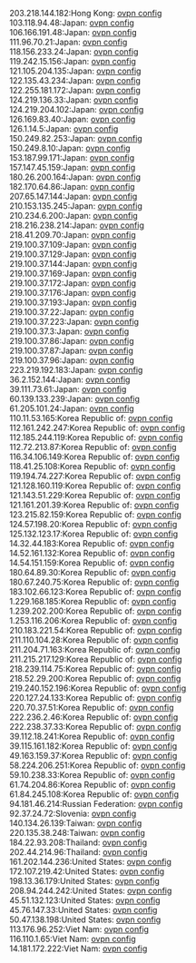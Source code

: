 203.218.144.182:Hong Kong: [ovpn config](vpn/203_218_144_182.ovpn)  
103.118.94.48:Japan: [ovpn config](vpn/103_118_94_48.ovpn)  
106.166.191.48:Japan: [ovpn config](vpn/106_166_191_48.ovpn)  
111.96.70.21:Japan: [ovpn config](vpn/111_96_70_21.ovpn)  
118.156.233.24:Japan: [ovpn config](vpn/118_156_233_24.ovpn)  
119.242.15.156:Japan: [ovpn config](vpn/119_242_15_156.ovpn)  
121.105.204.135:Japan: [ovpn config](vpn/121_105_204_135.ovpn)  
122.135.43.234:Japan: [ovpn config](vpn/122_135_43_234.ovpn)  
122.255.181.172:Japan: [ovpn config](vpn/122_255_181_172.ovpn)  
124.219.136.33:Japan: [ovpn config](vpn/124_219_136_33.ovpn)  
124.219.204.102:Japan: [ovpn config](vpn/124_219_204_102.ovpn)  
126.169.83.40:Japan: [ovpn config](vpn/126_169_83_40.ovpn)  
126.1.14.5:Japan: [ovpn config](vpn/126_1_14_5.ovpn)  
150.249.82.253:Japan: [ovpn config](vpn/150_249_82_253.ovpn)  
150.249.8.10:Japan: [ovpn config](vpn/150_249_8_10.ovpn)  
153.187.99.171:Japan: [ovpn config](vpn/153_187_99_171.ovpn)  
157.147.45.159:Japan: [ovpn config](vpn/157_147_45_159.ovpn)  
180.26.200.164:Japan: [ovpn config](vpn/180_26_200_164.ovpn)  
182.170.64.86:Japan: [ovpn config](vpn/182_170_64_86.ovpn)  
207.65.147.144:Japan: [ovpn config](vpn/207_65_147_144.ovpn)  
210.153.135.245:Japan: [ovpn config](vpn/210_153_135_245.ovpn)  
210.234.6.200:Japan: [ovpn config](vpn/210_234_6_200.ovpn)  
218.216.238.214:Japan: [ovpn config](vpn/218_216_238_214.ovpn)  
218.41.209.70:Japan: [ovpn config](vpn/218_41_209_70.ovpn)  
219.100.37.109:Japan: [ovpn config](vpn/219_100_37_109.ovpn)  
219.100.37.129:Japan: [ovpn config](vpn/219_100_37_129.ovpn)  
219.100.37.144:Japan: [ovpn config](vpn/219_100_37_144.ovpn)  
219.100.37.169:Japan: [ovpn config](vpn/219_100_37_169.ovpn)  
219.100.37.172:Japan: [ovpn config](vpn/219_100_37_172.ovpn)  
219.100.37.176:Japan: [ovpn config](vpn/219_100_37_176.ovpn)  
219.100.37.193:Japan: [ovpn config](vpn/219_100_37_193.ovpn)  
219.100.37.22:Japan: [ovpn config](vpn/219_100_37_22.ovpn)  
219.100.37.223:Japan: [ovpn config](vpn/219_100_37_223.ovpn)  
219.100.37.3:Japan: [ovpn config](vpn/219_100_37_3.ovpn)  
219.100.37.86:Japan: [ovpn config](vpn/219_100_37_86.ovpn)  
219.100.37.87:Japan: [ovpn config](vpn/219_100_37_87.ovpn)  
219.100.37.96:Japan: [ovpn config](vpn/219_100_37_96.ovpn)  
223.219.192.183:Japan: [ovpn config](vpn/223_219_192_183.ovpn)  
36.2.152.144:Japan: [ovpn config](vpn/36_2_152_144.ovpn)  
39.111.73.61:Japan: [ovpn config](vpn/39_111_73_61.ovpn)  
60.139.133.239:Japan: [ovpn config](vpn/60_139_133_239.ovpn)  
61.205.101.24:Japan: [ovpn config](vpn/61_205_101_24.ovpn)  
110.11.53.165:Korea Republic of: [ovpn config](vpn/110_11_53_165.ovpn)  
112.161.242.247:Korea Republic of: [ovpn config](vpn/112_161_242_247.ovpn)  
112.185.244.119:Korea Republic of: [ovpn config](vpn/112_185_244_119.ovpn)  
112.72.213.87:Korea Republic of: [ovpn config](vpn/112_72_213_87.ovpn)  
116.34.106.149:Korea Republic of: [ovpn config](vpn/116_34_106_149.ovpn)  
118.41.25.108:Korea Republic of: [ovpn config](vpn/118_41_25_108.ovpn)  
119.194.74.227:Korea Republic of: [ovpn config](vpn/119_194_74_227.ovpn)  
121.128.160.119:Korea Republic of: [ovpn config](vpn/121_128_160_119.ovpn)  
121.143.51.229:Korea Republic of: [ovpn config](vpn/121_143_51_229.ovpn)  
121.161.201.39:Korea Republic of: [ovpn config](vpn/121_161_201_39.ovpn)  
123.215.82.159:Korea Republic of: [ovpn config](vpn/123_215_82_159.ovpn)  
124.57.198.20:Korea Republic of: [ovpn config](vpn/124_57_198_20.ovpn)  
125.132.123.17:Korea Republic of: [ovpn config](vpn/125_132_123_17.ovpn)  
14.32.44.183:Korea Republic of: [ovpn config](vpn/14_32_44_183.ovpn)  
14.52.161.132:Korea Republic of: [ovpn config](vpn/14_52_161_132.ovpn)  
14.54.151.159:Korea Republic of: [ovpn config](vpn/14_54_151_159.ovpn)  
180.64.89.30:Korea Republic of: [ovpn config](vpn/180_64_89_30.ovpn)  
180.67.240.75:Korea Republic of: [ovpn config](vpn/180_67_240_75.ovpn)  
183.102.66.123:Korea Republic of: [ovpn config](vpn/183_102_66_123.ovpn)  
1.229.168.185:Korea Republic of: [ovpn config](vpn/1_229_168_185.ovpn)  
1.239.202.200:Korea Republic of: [ovpn config](vpn/1_239_202_200.ovpn)  
1.253.116.206:Korea Republic of: [ovpn config](vpn/1_253_116_206.ovpn)  
210.183.221.54:Korea Republic of: [ovpn config](vpn/210_183_221_54.ovpn)  
211.110.104.28:Korea Republic of: [ovpn config](vpn/211_110_104_28.ovpn)  
211.204.71.163:Korea Republic of: [ovpn config](vpn/211_204_71_163.ovpn)  
211.215.217.129:Korea Republic of: [ovpn config](vpn/211_215_217_129.ovpn)  
218.239.114.75:Korea Republic of: [ovpn config](vpn/218_239_114_75.ovpn)  
218.52.29.200:Korea Republic of: [ovpn config](vpn/218_52_29_200.ovpn)  
219.240.152.196:Korea Republic of: [ovpn config](vpn/219_240_152_196.ovpn)  
220.127.24.133:Korea Republic of: [ovpn config](vpn/220_127_24_133.ovpn)  
220.70.37.51:Korea Republic of: [ovpn config](vpn/220_70_37_51.ovpn)  
222.236.2.46:Korea Republic of: [ovpn config](vpn/222_236_2_46.ovpn)  
222.238.37.33:Korea Republic of: [ovpn config](vpn/222_238_37_33.ovpn)  
39.112.18.241:Korea Republic of: [ovpn config](vpn/39_112_18_241.ovpn)  
39.115.161.182:Korea Republic of: [ovpn config](vpn/39_115_161_182.ovpn)  
49.163.159.37:Korea Republic of: [ovpn config](vpn/49_163_159_37.ovpn)  
58.224.206.251:Korea Republic of: [ovpn config](vpn/58_224_206_251.ovpn)  
59.10.238.33:Korea Republic of: [ovpn config](vpn/59_10_238_33.ovpn)  
61.74.204.86:Korea Republic of: [ovpn config](vpn/61_74_204_86.ovpn)  
61.84.245.108:Korea Republic of: [ovpn config](vpn/61_84_245_108.ovpn)  
94.181.46.214:Russian Federation: [ovpn config](vpn/94_181_46_214.ovpn)  
92.37.24.72:Slovenia: [ovpn config](vpn/92_37_24_72.ovpn)  
140.134.26.139:Taiwan: [ovpn config](vpn/140_134_26_139.ovpn)  
220.135.38.248:Taiwan: [ovpn config](vpn/220_135_38_248.ovpn)  
184.22.93.208:Thailand: [ovpn config](vpn/184_22_93_208.ovpn)  
202.44.214.96:Thailand: [ovpn config](vpn/202_44_214_96.ovpn)  
161.202.144.236:United States: [ovpn config](vpn/161_202_144_236.ovpn)  
172.107.219.42:United States: [ovpn config](vpn/172_107_219_42.ovpn)  
198.13.36.179:United States: [ovpn config](vpn/198_13_36_179.ovpn)  
208.94.244.242:United States: [ovpn config](vpn/208_94_244_242.ovpn)  
45.51.132.123:United States: [ovpn config](vpn/45_51_132_123.ovpn)  
45.76.147.33:United States: [ovpn config](vpn/45_76_147_33.ovpn)  
50.47.138.198:United States: [ovpn config](vpn/50_47_138_198.ovpn)  
113.176.96.252:Viet Nam: [ovpn config](vpn/113_176_96_252.ovpn)  
116.110.1.65:Viet Nam: [ovpn config](vpn/116_110_1_65.ovpn)  
14.181.172.222:Viet Nam: [ovpn config](vpn/14_181_172_222.ovpn)  
